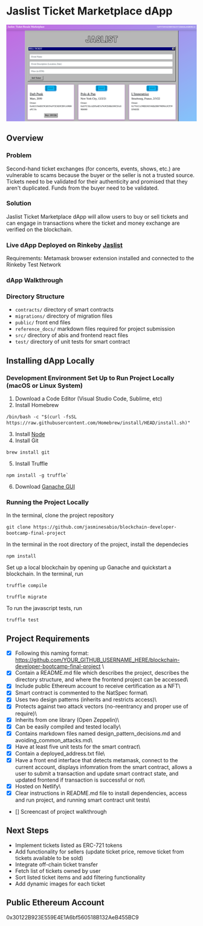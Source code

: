 # Jaslist Ticket Marketplace dApp
![Jaslist homepage](jaslist_homepage.png)

## Overview
### Problem
Second-hand ticket exchanges (for concerts, events, shows, etc.) are vulnerable to scams because the buyer or the seller is not a trusted source. Tickets need to be validated for their authenticity and promised that they aren't duplicated. Funds from the buyer need to be validated. 

### Solution
Jaslist Ticket Marketplace dApp will allow users to buy or sell tickets and can engage in transactions where the ticket and money exchange are verified on the blockchain.

### Live dApp Deployed on Rinkeby [Jaslist](https://jaslist.netlify.app/)

Requirements: Metamask browser extension installed and connected to the Rinkeby Test Network

### dApp Walkthrough

### Directory Structure
- `contracts/` directory of smart contracts
- `migrations/` directory of migration files
- `public/` front end files
- `reference_docs/` markdown files required for project submission
- `src/` directory of abis and frontend react files
- `test/` directory of unit tests for smart contract

## Installing dApp Locally
### Development Environment Set Up to Run Project Locally (macOS or Linux System)
1. Download a Code Editor (Visual Studio Code, Sublime, etc)
2. Install Homebrew
```
/bin/bash -c "$(curl -fsSL https://raw.githubusercontent.com/Homebrew/install/HEAD/install.sh)"
```
3. Install [Node](https://nodejs.org/en/)
4. Install Git
```
brew install git
```
5. Install Truffle
```
npm install -g truffle`
```
6. Download [Ganache GUI](https://www.trufflesuite.com/ganache)

### Running the Project Locally
In the terminal, clone the project repository
```
git clone https://github.com/jasminesabio/blockchain-developer-bootcamp-final-project
```

In the terminal in the root directory of the project, install the dependecies
```
npm install
```

Set up a local blockchain by opening up Ganache and quickstart a blockchain. In the terminal, run
```
truffle compile
```
```
truffle migrate
```

To run the javascript tests, run
```
truffle test
```

## Project Requirements
- [x] Following this naming format: https://github.com/YOUR_GITHUB_USERNAME_HERE/blockchain-developer-bootcamp-final-project \
- [x] Contain a README.md file which describes the project, describes the directory structure, and where the frontend project can be accessed\
- [x] Include public Ethereum account to receive certification as a NFT\
- [x] Smart contract is commented to the NatSpec format\
- [x] Uses two design patterns (inherits and restricts access)\
- [x] Protects against two attack vectors (no-reentrancy and proper use of require)\
- [x] Inherits from one library (Open Zeppelin)\
- [x] Can be easily compiled and tested locally\
- [x] Contains markdown files named design_pattern_decisions.md and avoiding_common_attacks.md\
- [x] Have at least five unit tests for the smart contract\
- [x] Contain a deployed_address.txt file\
- [x] Have a front end interface that detects metamask, connect to the current account, displays infomration from the smart contract, allows a user to submit a transaction and update smart contract state, and updated frontend if transaction is successful or not\
- [x] Hosted on Netlify\
- [x] Clear instructions in README.md file to install dependencies, access and run project, and running smart contract unit tests\
- [] Screencast of project walkthrough


## Next Steps
- Implement tickets listed as ERC-721 tokens
- Add functionality for sellers (update ticket price, remove ticket from tickets available to be sold)
- Integrate off-chain ticket transfer
- Fetch list of tickets owned by user
- Sort listed ticket items and add filtering functionality
- Add dynamic images for each ticket

## Public Ethereum Account
0x30122B923E559E4E1A6bf560518B132AeB455BC9